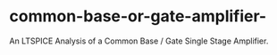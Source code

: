 # common-base-or-gate-amplifier-
An LTSPICE Analysis of a Common Base / Gate Single Stage Amplifier.
